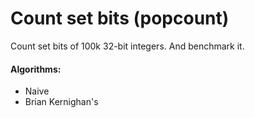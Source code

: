 # Count set bits (popcount)

Count set bits of 100k 32-bit integers. And benchmark it.

#### Algorithms:

- Naive
- Brian Kernighan's

